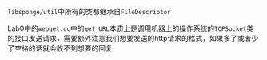 `libsponge/util`中所有的类都继承自`FileDescriptor`

Lab0中的`webget.cc`中的`get_URL`本质上是调用机器上的操作系统的`TCPSocket`类的接口发送请求，需要额外注意我们想要发送的http请求的格式，如果多了或者少了空格的话就会收不到想要的回复